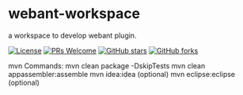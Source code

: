 # webant-workspace
a workspace to develop webant plugin.

[![License](https://img.shields.io/badge/license-APACHE2.0-blue.svg)](LICENSE)
[![PRs Welcome](https://img.shields.io/badge/PRs-welcome-brightgreen.svg)](https://github.com/sutine/webant/pulls)
[![GitHub stars](https://img.shields.io/github/stars/sutine/webant.svg?style=social&label=Stars)](https://github.com/sutine/webant)
[![GitHub forks](https://img.shields.io/github/forks/sutine/webant.svg?style=social&label=Fork)](https://github.com/sutine/webant)

mvn Commands:
mvn clean package -DskipTests
mvn clean appassembler:assemble
mvn idea:idea (optional)
mvn eclipse:eclipse (optional)
